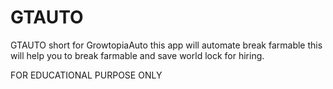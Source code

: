# GTAUTO
GTAUTO short for GrowtopiaAuto this app will automate break farmable this will help you to break farmable and save world lock for hiring.


FOR EDUCATIONAL PURPOSE ONLY
